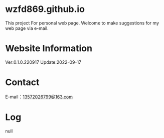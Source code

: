 # wzfd869.github.io
This project For personal web page.
Welcome to make suggestions for my web page via e-mail.

# Website Information
Ver:0.1.0.220917
Update:2022-09-17

# Contact
E-mail：13572026799@163.com

# Log
null
